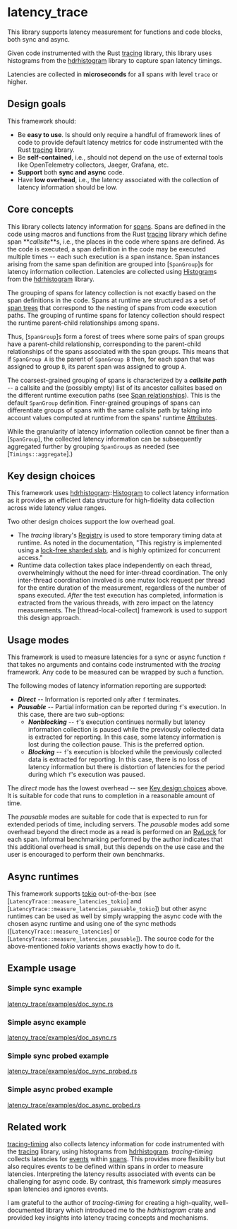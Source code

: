 # latency_trace

This library supports latency measurement for functions and code blocks, both sync and async.

Given code instrumented with the Rust [tracing](https://crates.io/crates/tracing) library, this library uses histograms from the [hdrhistogram](https://crates.io/crates/hdrhistogram) library to capture span latency timings.

Latencies are collected in **microseconds** for all spans with level `trace` or higher.

## Design goals

This framework should:

- Be **easy to use**. Is should only require a handful of framework lines of code to provide default latency metrics for code instrumented with the Rust [tracing](https://crates.io/crates/tracing) library.
- Be **self-contained**, i.e., should not depend on the use of external tools like OpenTelemetry collectors, Jaeger, Grafana, etc.
- **Support** both **sync and async** code.
- Have **low overhead**, i.e., the latency associated with the collection of latency information should be low.

## Core concepts

This library collects latency information for [spans](https://docs.rs/tracing/0.1.37/tracing/#spans). Spans are defined in the code using macros and functions from the Rust [tracing](https://crates.io/crates/tracing) library which define span **_callsite_**s, i.e., the places in the code where spans are defined. As the code is executed, a span definition in the code may be executed multiple times -- each such execution is a span instance. Span instances arising from the same span definition are grouped into [`SpanGroup`]s for latency information collection. Latencies are collected using [Histogram](https://docs.rs/hdrhistogram/latest/hdrhistogram/struct.Histogram.html)s from the [hdrhistogram](https://docs.rs/hdrhistogram/latest/hdrhistogram/) library.

The grouping of spans for latency collection is not exactly based on the span definitions in the code. Spans at runtime are structured as a set of [span trees](https://docs.rs/tracing/0.1.37/tracing/span/index.html#span-relationships) that correspond to the nesting of spans from code execution paths. The grouping of runtime spans for latency collection should respect the runtime parent-child relationships among spans.

Thus, [`SpanGroup`]s form a forest of trees where some pairs of span groups have a parent-child relationship, corresponding to the parent-child relationships of the spans associated with the span groups. This means that if `SpanGroup A` is the parent of `SpanGroup B` then, for each span that was assigned to group `B`, its parent span was assigned to group `A`.

The coarsest-grained grouping of spans is characterized by a **_callsite path_** -- a callsite and the (possibly empty) list of its ancestor callsites based on the different runtime execution paths (see [Span relationships](https://docs.rs/tracing/0.1.37/tracing/span/index.html#span-relationships)). This is the default `SpanGroup` definition. Finer-grained groupings of spans can differentiate groups of spans with the same callsite path by taking into account values computed at runtime from the spans' runtime [Attributes](https://docs.rs/tracing/0.1.37/tracing/span/struct.Attributes.html).

While the granularity of latency information collection cannot be finer than a [`SpanGroup`], the collected latency information can be subsequently aggregated further by grouping `SpanGroup`s as needed (see [`Timings::aggregate`].)

## Key design choices

This framework uses [hdrhistogram](https://docs.rs/hdrhistogram/latest/hdrhistogram/index.html)::[Histogram](https://docs.rs/hdrhistogram/latest/hdrhistogram/struct.Histogram.html#) to collect latency information as it provides an efficient data structure for high-fidelity data collection across wide latency value ranges.

Two other design choices support the low overhead goal.

- The _tracing_ library's [Registry](https://docs.rs/tracing-subscriber/0.3.17/tracing_subscriber/registry/struct.Registry.html#) is used to store temporary timing data at runtime. As noted in the documentation, "This registry is implemented using a [lock-free sharded slab](https://docs.rs/sharded-slab/0.1.4/x86_64-unknown-linux-gnu/sharded_slab/index.html), and is highly optimized for concurrent access."
- Runtime data collection takes place independently on each thread, overwhelmingly without the need for inter-thread coordination. The only inter-thread coordination involved is one mutex lock request per thread for the entire duration of the measurement, regardless of the number of spans executed. _After_ the test execution has completed, information is extracted from the various threads, with zero impact on the latency measurements. The [thread-local-collect] framework is used to support this design approach.

## Usage modes

This framework is used to measure latencies for a sync or async function `f` that takes no arguments and contains code instrumented with the _tracing_ framework. Any code to be measured can be wrapped by such a function.

The following modes of latency information reporting are supported:

- **_Direct_** -- Information is reported only after `f` terminates.
- **_Pausable_** -- Partial information can be reported during `f`'s execution. In this case, there are two sub-options:
  - **_Nonblocking_** -- `f`'s execution continues normally but latency information collection is paused while the previously collected data is extracted for reporting. In this case, some latency information is lost during the collection pause. This is the preferred option.
  - **_Blocking_** -- `f`'s execution is blocked while the previously collected data is extracted for reporting. In this case, there is no loss of latency information but there is distortion of latencies for the period during which `f`'s execution was paused.

The _direct_ mode has the lowest overhead -- see [Key design choices](#key-design-choices) above. It is suitable for code that runs to completion in a reasonable amount of time.

The _pausable_ modes are suitable for code that is expected to run for extended periods of time, including servers. The _pausable_ modes add some overhead beyond the direct mode as a read is performed on an [RwLock](https://doc.rust-lang.org/stable/std/sync/struct.RwLock.html) for each span. Informal benchmarking performed by the author indicates that this additional overhead is small, but this depends on the use case and the user is encouraged to perform their own benchmarks.

## Async runtimes

This framework supports [tokio](https://crates.io/crates/tokio) out-of-the-box (see [`LatencyTrace::measure_latencies_tokio`] and [`LatencyTrace::measure_latencies_pausable_tokio`]) but other async runtimes can be used as well by simply wrapping the async code with the chosen async runtime and using one of the sync methods ([`LatencyTrace::measure_latencies`] or [`LatencyTrace::measure_latencies_pausable`]). The source code for the above-mentioned _tokio_ variants shows exactly how to do it.
## Example usage

### Simple sync example

[latency_trace/examples/doc_sync.rs](latency_trace/examples/doc_sync.rs)

### Simple async example

[latency_trace/examples/doc_async.rs](latency_trace/examples/doc_async.rs)

### Simple sync probed example

[latency_trace/examples/doc_sync_probed.rs](latency_trace/examples/doc_sync_probed.rs)

### Simple async probed example

[latency_trace/examples/doc_async_probed.rs](latency_trace/examples/doc_async_probed.rs)
## Related work

[tracing-timing](https://crates.io/crates/tracing-timing/0.2.8) also collects latency information for code instrumented with the [tracing](https://crates.io/crates/tracing) library, using histograms from [hdrhistogram](https://crates.io/crates/hdrhistogram). _tracing-timing_ collects latencies for [events](https://docs.rs/tracing/0.1.37/tracing/#events) within [spans](https://docs.rs/tracing/0.1.37/tracing/#spans). This provides more flexibility but also requires events to be defined within spans in order to measure latencies. Interpreting the latency results associated with events can be challenging for async code. By contrast, this framework simply measures span latencies and ignores events.

I am grateful to the author of _tracing-timing_ for creating a high-quality, well-documented library which introduced me to the _hdrhistogram_ crate and provided key insights into latency tracing concepts and mechanisms.
